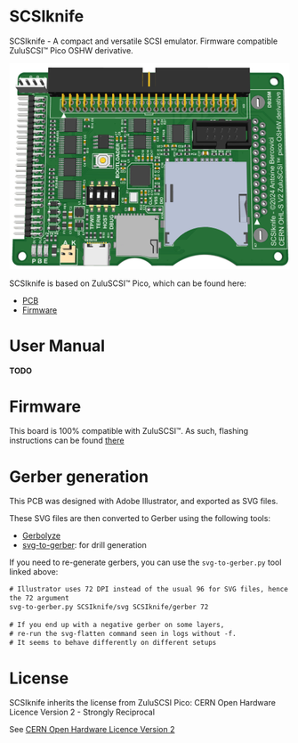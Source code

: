 # SCSIknife

SCSIknife - A compact and versatile SCSI emulator.
Firmware compatible ZuluSCSI™ Pico OSHW derivative.

<img width="600px" src="images/scsiknifeboard.jpg" />

SCSIknife is based on ZuluSCSI™ Pico, which can be found here:
* [PCB](https://github.com/ZuluSCSI/ZuluSCSI-Pico-OSHW)
* [Firmware](http://github.com/ZuluSCSI/ZuluSCSI-firmware)

# User Manual

**TODO**

# Firmware

This board is 100% compatible with ZuluSCSI™.
As such, flashing instructions can be found [there](https://github.com/ZuluSCSI/ZuluSCSI-firmware?tab=readme-ov-file#programming--bootloader)

# Gerber generation

This PCB was designed with Adobe Illustrator, and exported as SVG files.

These SVG files are then converted to Gerber using the following tools:
* [Gerbolyze](https://github.com/jaseg/gerbolyze)
* [svg-to-gerber](https://github.com/Altomare/svg-to-gerber): for drill generation

If you need to re-generate gerbers, you can use the `svg-to-gerber.py` tool linked above:
```shell
# Illustrator uses 72 DPI instead of the usual 96 for SVG files, hence the 72 argument
svg-to-gerber.py SCSIknife/svg SCSIknife/gerber 72

# If you end up with a negative gerber on some layers, 
# re-run the svg-flatten command seen in logs without -f.
# It seems to behave differently on different setups
```

# License

SCSIknife inherits the license from ZuluSCSI Pico:
CERN Open Hardware Licence Version 2 - Strongly Reciprocal

See [CERN Open Hardware Licence Version 2](license.txt)
